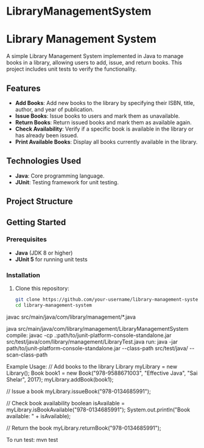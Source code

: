 # LibraryManagementSystem
# Library Management System

A simple Library Management System implemented in Java to manage books in a library, allowing users to add, issue, and return books. This project includes unit tests to verify the functionality.

## Features

- **Add Books**: Add new books to the library by specifying their ISBN, title, author, and year of publication.
- **Issue Books**: Issue books to users and mark them as unavailable.
- **Return Books**: Return issued books and mark them as available again.
- **Check Availability**: Verify if a specific book is available in the library or has already been issued.
- **Print Available Books**: Display all books currently available in the library.

## Technologies Used

- **Java**: Core programming language.
- **JUnit**: Testing framework for unit testing.

## Project Structure


## Getting Started

### Prerequisites

- **Java** (JDK 8 or higher)
- **JUnit 5** for running unit tests

### Installation

1. Clone this repository:

   ```bash
   git clone https://github.com/your-username/library-management-system.git
   cd library-management-system

javac src/main/java/com/library/management/*.java

java src/main/java/com/library/management/LibraryManagementSystem
compile:
javac -cp .:path/to/junit-platform-console-standalone.jar src/test/java/com/library/management/LibraryTest.java
run:
java -jar path/to/junit-platform-console-standalone.jar --class-path src/test/java/ --scan-class-path

Example Usage:
// Add books to the library
Library myLibrary = new Library();
Book book1 = new Book("978-9588671003", "Effective Java", "Sai Shelar", 2017);
myLibrary.addBook(book1);

// Issue a book
myLibrary.issueBook("978-0134685991");

// Check book availability
boolean isAvailable = myLibrary.isBookAvailable("978-0134685991");
System.out.println("Book available: " + isAvailable);

// Return the book
myLibrary.returnBook("978-0134685991");

To run  test:
mvn test


